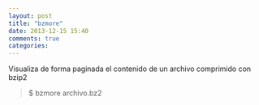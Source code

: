 ```yaml
---
layout: post
title: "bzmore"
date: 2013-12-15 15:40
comments: true
categories: 
---
```

Visualiza de forma paginada el contenido de un archivo comprimido con bzip2

>$ bzmore archivo.bz2

